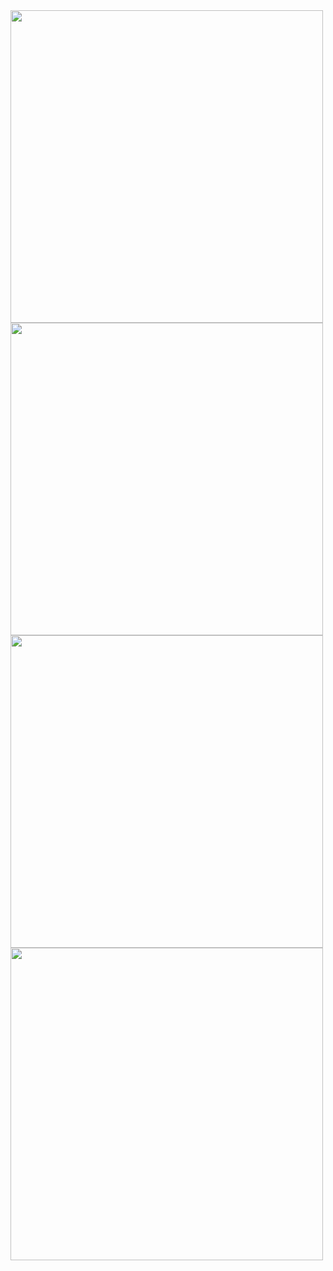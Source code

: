 <img src="https://github.com/kehindeBankole/LouBank/assets/33335391/66efdbb3-da09-46e2-84aa-e0387343652a"  height="500"/>
<img src="https://github.com/kehindeBankole/LouBank/assets/33335391/627e5b57-ece2-452a-9780-ad8d6003bb78"  height="500"/>
<img src="https://github.com/kehindeBankole/LouBank/assets/33335391/60ffa2cb-81ae-4335-85bb-245d4d9fe40c"  height="500"/>
<img src="https://github.com/kehindeBankole/LouBank/assets/33335391/a50f1775-1a4f-4bf3-9d20-0893180f21e1"  height="500"/>
